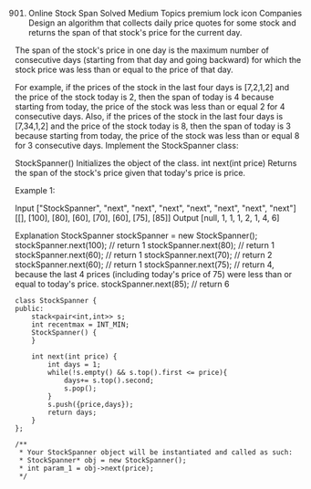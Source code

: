 901. Online Stock Span
     Solved
     Medium
     Topics
     premium lock icon
     Companies
     Design an algorithm that collects daily price quotes for some stock and returns the span of that stock's price for the current day.

The span of the stock's price in one day is the maximum number of consecutive days (starting from that day and going backward) for which the stock price was less than or equal to the price of that day.

For example, if the prices of the stock in the last four days is [7,2,1,2] and the price of the stock today is 2, then the span of today is 4 because starting from today, the price of the stock was less than or equal 2 for 4 consecutive days.
Also, if the prices of the stock in the last four days is [7,34,1,2] and the price of the stock today is 8, then the span of today is 3 because starting from today, the price of the stock was less than or equal 8 for 3 consecutive days.
Implement the StockSpanner class:

StockSpanner() Initializes the object of the class.
int next(int price) Returns the span of the stock's price given that today's price is price.

Example 1:

Input
["StockSpanner", "next", "next", "next", "next", "next", "next", "next"]
[[], [100], [80], [60], [70], [60], [75], [85]]
Output
[null, 1, 1, 1, 2, 1, 4, 6]

Explanation
StockSpanner stockSpanner = new StockSpanner();
stockSpanner.next(100); // return 1
stockSpanner.next(80); // return 1
stockSpanner.next(60); // return 1
stockSpanner.next(70); // return 2
stockSpanner.next(60); // return 1
stockSpanner.next(75); // return 4, because the last 4 prices (including today's price of 75) were less than or equal to today's price.
stockSpanner.next(85); // return 6

```
class StockSpanner {
public:
    stack<pair<int,int>> s;
    int recentmax = INT_MIN;
    StockSpanner() {
    }

    int next(int price) {
        int days = 1;
        while(!s.empty() && s.top().first <= price){
            days+= s.top().second;
            s.pop();
        }
        s.push({price,days});
        return days;
    }
};

/**
 * Your StockSpanner object will be instantiated and called as such:
 * StockSpanner* obj = new StockSpanner();
 * int param_1 = obj->next(price);
 */
```
